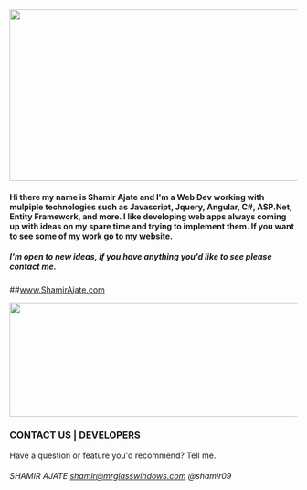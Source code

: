 <img src="http://shamirajate.com/images/shamirajatelogo.jpg" width="800" height="300">

#### Hi there my name is Shamir Ajate and I'm a Web Dev working with mulpiple technologies such as Javascript, Jquery, Angular, C#, ASP.Net, Entity Framework, and more. I like developing web apps always coming up with ideas on my spare time and trying to implement them. If you want to see some of my work go to my website.

##### I'm open to new ideas, if you have anything you'd like to see please contact me.

##www.ShamirAjate.com

<img src="http://shamirajate.com/images/WebDesigns.jpg" width="800" height="200">

### CONTACT US    |     DEVELOPERS
Have a question or feature you'd recommend? Tell me.
###### SHAMIR AJATE     shamir@mrglasswindows.com @shamir09
